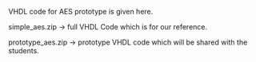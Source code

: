 VHDL code for AES prototype is given here.

simple_aes.zip -> full VHDL Code which is for our reference.

prototype_aes.zip -> prototype VHDL code which will be shared with the students.
